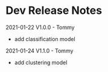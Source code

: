 # Dev Release Notes

2021-01-22
V1.0.0 - Tommy
  - add classification model

2021-01-24
V1.1.0 - Tommy
  - add clustering model